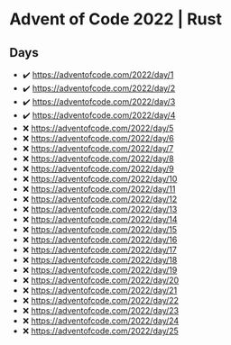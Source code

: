 # Advent of Code 2022 | Rust

## Days
- :heavy_check_mark: https://adventofcode.com/2022/day/1
- :heavy_check_mark: https://adventofcode.com/2022/day/2
- :heavy_check_mark: https://adventofcode.com/2022/day/3
- :heavy_check_mark: https://adventofcode.com/2022/day/4
- :x: https://adventofcode.com/2022/day/5
- :x: https://adventofcode.com/2022/day/6
- :x: https://adventofcode.com/2022/day/7
- :x: https://adventofcode.com/2022/day/8
- :x: https://adventofcode.com/2022/day/9
- :x: https://adventofcode.com/2022/day/10
- :x: https://adventofcode.com/2022/day/11
- :x: https://adventofcode.com/2022/day/12
- :x: https://adventofcode.com/2022/day/13
- :x: https://adventofcode.com/2022/day/14
- :x: https://adventofcode.com/2022/day/15
- :x: https://adventofcode.com/2022/day/16
- :x: https://adventofcode.com/2022/day/17
- :x: https://adventofcode.com/2022/day/18
- :x: https://adventofcode.com/2022/day/19
- :x: https://adventofcode.com/2022/day/20
- :x: https://adventofcode.com/2022/day/21
- :x: https://adventofcode.com/2022/day/22
- :x: https://adventofcode.com/2022/day/23
- :x: https://adventofcode.com/2022/day/24
- :x: https://adventofcode.com/2022/day/25
